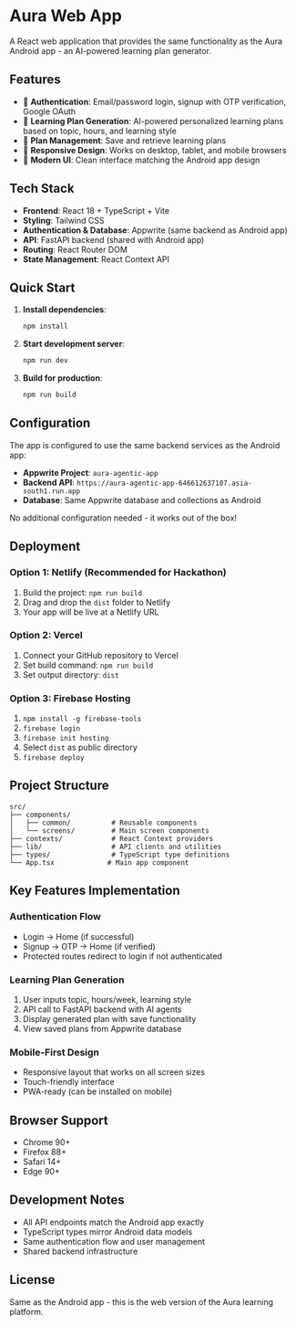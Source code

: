 # Aura Web App

A React web application that provides the same functionality as the Aura Android app - an AI-powered learning plan generator.

## Features

- 🔐 **Authentication**: Email/password login, signup with OTP verification, Google OAuth
- 🎯 **Learning Plan Generation**: AI-powered personalized learning plans based on topic, hours, and learning style
- 💾 **Plan Management**: Save and retrieve learning plans
- 📱 **Responsive Design**: Works on desktop, tablet, and mobile browsers
- 🎨 **Modern UI**: Clean interface matching the Android app design

## Tech Stack

- **Frontend**: React 18 + TypeScript + Vite
- **Styling**: Tailwind CSS
- **Authentication & Database**: Appwrite (same backend as Android app)
- **API**: FastAPI backend (shared with Android app)
- **Routing**: React Router DOM
- **State Management**: React Context API

## Quick Start

1. **Install dependencies**:
   ```bash
   npm install
   ```

2. **Start development server**:
   ```bash
   npm run dev
   ```

3. **Build for production**:
   ```bash
   npm run build
   ```

## Configuration

The app is configured to use the same backend services as the Android app:

- **Appwrite Project**: `aura-agentic-app`
- **Backend API**: `https://aura-agentic-app-646612637107.asia-south1.run.app`
- **Database**: Same Appwrite database and collections as Android

No additional configuration needed - it works out of the box!

## Deployment

### Option 1: Netlify (Recommended for Hackathon)

1. Build the project: `npm run build`
2. Drag and drop the `dist` folder to Netlify
3. Your app will be live at a Netlify URL

### Option 2: Vercel

1. Connect your GitHub repository to Vercel
2. Set build command: `npm run build`
3. Set output directory: `dist`

### Option 3: Firebase Hosting

1. `npm install -g firebase-tools`
2. `firebase login`
3. `firebase init hosting`
4. Select `dist` as public directory
5. `firebase deploy`

## Project Structure

```
src/
├── components/
│   ├── common/          # Reusable components
│   └── screens/         # Main screen components
├── contexts/            # React Context providers
├── lib/                 # API clients and utilities
├── types/               # TypeScript type definitions
└── App.tsx             # Main app component
```

## Key Features Implementation

### Authentication Flow
- Login → Home (if successful)
- Signup → OTP → Home (if verified)
- Protected routes redirect to login if not authenticated

### Learning Plan Generation
1. User inputs topic, hours/week, learning style
2. API call to FastAPI backend with AI agents
3. Display generated plan with save functionality
4. View saved plans from Appwrite database

### Mobile-First Design
- Responsive layout that works on all screen sizes
- Touch-friendly interface
- PWA-ready (can be installed on mobile)

## Browser Support

- Chrome 90+
- Firefox 88+
- Safari 14+
- Edge 90+

## Development Notes

- All API endpoints match the Android app exactly
- TypeScript types mirror Android data models
- Same authentication flow and user management
- Shared backend infrastructure

## License

Same as the Android app - this is the web version of the Aura learning platform.
